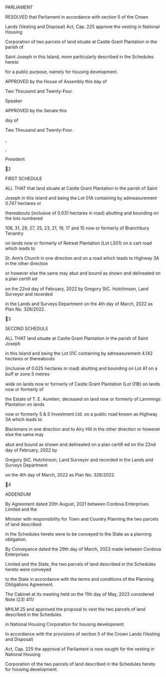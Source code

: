 PARLIAMENT

RESOLVED  that  Parliament  in  accordance  with  section  5  of  the  Crown

Lands  (Vesting  and  Disposal)  Act,  Cap.  225  approve  the  vesting  in  National  Housing

Corporation  of  two  parcels  of  land  situate  at  Castle  Grant  Plantation  in  the  parish  of

Saint  Joseph  in  this  Island,  more  particularly  described  in  the  Schedules  hereto

for a public purpose, namely for housing development.

APPROVED by the House of Assembly this          day of

Two Thousand and Twenty-Four.

Speaker

APPROVED  by  the  Senate  this

day  of

Two Thousand and Twenty-Four.

,

,

President

2

FIRST SCHEDULE

ALL THAT  that  land  situate  at  Castle  Grant  Plantation  in  the  parish  of  Saint

Joseph in this Island and being the Lot 01A containing by admeasurement 0.747 hectares or

thereabouts (inclusive of 0.031 hectares in road) abutting and bounding on the lots numbered

108,  31,  29,  27,  25,  23,  21,  19,  17  and  15  now  or  formerly  of  Branchbury  Tenantry

on  lands  now  or  formerly  of  Retreat  Plantation  (Lot  LS01)  on  a  cart  road  which  leads  to

St. Ann’s Church in one direction and on a road which leads to Highway 3A in the other direction

or  however  else  the  same  may  abut  and  bound  as  shown  and  delineated  on  a  plan  certiﬁ ed

on the 22nd day of February, 2022 by Gregory StC. Hutchinson, Land Surveyor and recorded

in  the  Lands  and  Surveys  Department  on  the  4th  day  of  March,  2022  as  Plan  No.  328/2022.

3

SECOND SCHEDULE

ALL THAT land situate at Castle Grant Plantation in the parish of Saint Joseph

in this Island and being the Lot 01C containing by admeasurement 4.142 hectares or thereabouts

(inclusive of 0.025 hectares in road) abutting and bounding on Lot A1 on a buﬀ er zone 5 metres

wide on lands now or formerly of Castle Grant Plantation (Lot 01B) on lands now or formerly of

the Estate of T. E. Aurelien, deceased on land now or formerly of Lammings Plantation on lands

now or formerly S & S Investment Ltd. on a public road known as Highway 3A which leads to

Blackmans in one direction and to Airy Hill in the other direction or however else the same may

abut and bound as shown and delineated on a plan certiﬁ ed on the 22nd day of February, 2022 by

Gregory StC. Hutchinson, Land Surveyor and recorded in the Lands and Surveys Department

on the 4th day of March, 2022 as Plan No. 328/2022.

4

ADDENDUM

  By Agreement dated 20th August, 2021 between Cordova Enterprises Limited and the

Minister with responsibility for Town and Country Planning the two parcels of land described

in the Schedules hereto were to be conveyed to the State as a planning obligation.

  By Conveyance dated the 29th day of March, 2023 made between Cordova Enterprises

Limited and the State, the two parcels of land described in the Schedules hereto were conveyed

to the State in accordance with the terms and conditions of the Planning Obligations Agreement.

  The Cabinet at its meeting held on the 11th day of May, 2023 considered Note (23) 411/

MHLM 25 and approved the proposal to vest the two parcels of land described in the Schedules

in National Housing Corporation for housing development.

  In accordance with the provisions of section 5 of the Crown Lands (Vesting and Disposal)

Act, Cap. 225 the approval of Parliament is now sought for the vesting in National Housing

Corporation of the two parcels of land described in the Schedules hereto for housing development.

